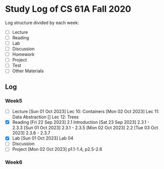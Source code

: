 # Study Log of CS 61A Fall 2020
Log structure divided by each week:
- [ ] Lecture
- [ ] Reading
- [ ] Lab
- [ ] Discussion
- [ ] Homework
- [ ] Project
- [ ] Test
- [ ] Other Materials

## Log
### Week5
- [ ] Lecture
    [Sun 01 Oct 2023] Lec 10: Containers
    [Mon 02 Oct 2023] Lec 11: Data Abstraction
    [] Lec 12: Trees
- [x] Reading
    [Fri 22 Sep 2023] 2.1 Introduction
    [Sat 23 Sep 2023] 2.3.1 - 2.3.3
    [Sun 01 Oct 2023] 2.3.1 - 2.3.5
    [Mon 02 Oct 2023] 2.2
    [Tue 03 Oct 2023] 2.3.6 - 2.3.7
- [x] Lab
    [Sun 01 Oct 2023] Lab 04
- [ ] Discussion
- [ ] Project
    [Mon 02 Oct 2023] p1.1-1.4, p2.5-2.6

### Week6

